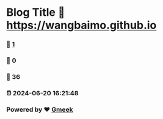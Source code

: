 # Blog Title :link: https://wangbaimo.github.io 
### :page_facing_up: [1](https://wangbaimo.github.io/tag.html) 
### :speech_balloon: 0 
### :hibiscus: 36 
### :alarm_clock: 2024-06-20 16:21:48 
### Powered by :heart: [Gmeek](https://github.com/Meekdai/Gmeek)
